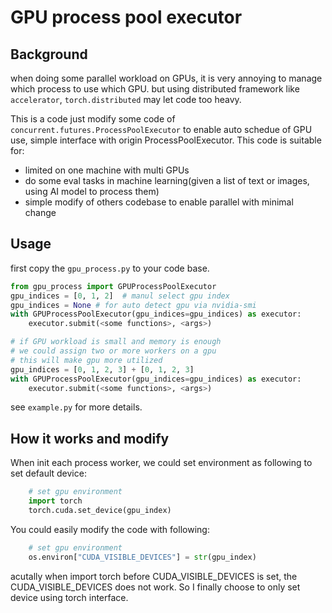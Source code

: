 # GPU process pool executor

## Background
when doing some parallel workload on GPUs, it is very annoying to manage which process to use which GPU.
but using distributed framework like `accelerator`, `torch.distributed` may let code too heavy.

This is a code just modify some code of `concurrent.futures.ProcessPoolExecutor` to enable auto schedue of GPU use, simple interface with origin ProcessPoolExecutor.
This code is suitable for:
- limited on one machine with multi GPUs
- do some eval tasks in machine learning(given a list of text or images, using AI model to process them)
- simple modify of others codebase to enable parallel with minimal change


## Usage
first copy the `gpu_process.py` to your code base.

```python
from gpu_process import GPUProcessPoolExecutor
gpu_indices = [0, 1, 2]  # manul select gpu index
gpu_indices = None # for auto detect gpu via nvidia-smi
with GPUProcessPoolExecutor(gpu_indices=gpu_indices) as executor:
    executor.submit(<some functions>, <args>)

# if GPU workload is small and memory is enough
# we could assign two or more workers on a gpu
# this will make gpu more utilized
gpu_indices = [0, 1, 2, 3] + [0, 1, 2, 3]  
with GPUProcessPoolExecutor(gpu_indices=gpu_indices) as executor:
    executor.submit(<some functions>, <args>)
```

see `example.py` for more details.

## How it works and modify
When init each process worker, we could set environment as following to set default device:
```python
    # set gpu environment
    import torch
    torch.cuda.set_device(gpu_index)
```

You could easily modify the code with following:
```python
    # set gpu environment
    os.environ["CUDA_VISIBLE_DEVICES"] = str(gpu_index)
```
acutally when import torch before CUDA_VISIBLE_DEVICES is set, the CUDA_VISIBLE_DEVICES does not work.
So I finally choose to only set device using torch interface.
